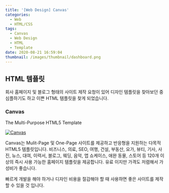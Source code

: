 ```yaml
---
title: '[Web Design] Canvas'
categories:
  - Web
  - HTML/CSS
tags:
  - Canvas
  - Web Design
  - HTML
  - Template
date: 2020-08-21 16:59:04
thumbnail: /images/thumbnail/dashboard.png
---
```


## HTML 템플릿

회사 홈페이지 및 블로그 형태의 사이트 제작 요청이 있어 디자인 템플릿을 찾아보던 중 심플하기도 하고 이쁜 HTML 템플릿을 찾게 되었습니다.

### Canvas

The Multi-Purpose HTML5 Template

[![Canvas](/images/design/canvas.png)](https://themeforest.net/item/canvas-the-multipurpose-html5-template/9228123)

Canvas는 Mulit-Page 및 One-Page 사이트를 제공하고 반응형을 지원하는 다목적 HTML5 템플릿입니다. 비즈니스, 의료, SEO, 여행, 건설, 부동산, 요가, 뷰티, 기사, 사진, 뉴스, 대여, 이력서, 블로그, 웨딩, 음악, 앱 쇼케이스, 애완 동물, 스토어 등 120개 이상의 즉시 사용 가능한 홈페이지 템플릿을 제공합니다. 유료 이지만 가격도 저렴해서 가성비가 좋습니다.

빠르게 개발을 해야 하거나 디자인 비용을 절감해야 할 때 사용하면 좋은 사이트를 제작할 수 있을 것 입니다.
